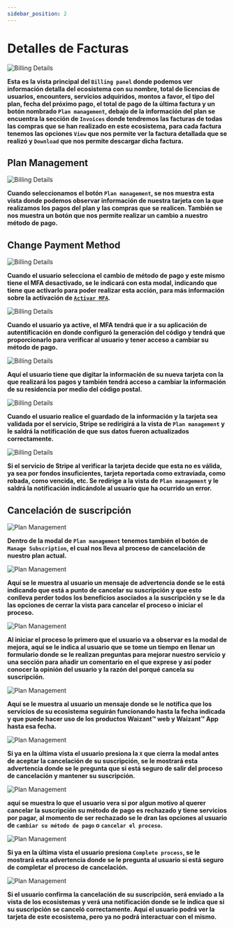 ```yaml
---
sidebar_position: 2
---
```


# Detalles de Facturas

![Billing Details](/img/store-usuario/plan-settings/ecosystem-details/billing_panel.png)

**Esta es la vista principal del `Billing panel` donde podemos ver información detalla del ecosistema con su nombre, total de licencias de usuarios, encounters, servicios adquiridos, montos a favor, el tipo del plan, fecha del próximo pago, el total de pago de la última factura y un botón nombrado `Plan management`, debajo de la información del plan se encuentra la sección de `Invoices` donde tendremos las facturas de todas las compras que se han realizado en este ecosistema, para cada factura tenemos las opciones `View` que nos permite ver la factura detallada que se realizó y `Download` que nos permite descargar dicha factura.**

## Plan Management

![Billing Details](/img/store-usuario/plan-settings/ecosystem-details/plan_management_modal.png)

**Cuando seleccionamos el botón `Plan management`, se nos muestra esta vista donde podemos observar información de nuestra tarjeta con la que realizamos los pagos del plan y las compras que se realicen. También se nos muestra un botón que nos permite realizar un cambio a nuestro método de pago.**

## Change Payment Method

![Billing Details](/img/store-usuario/plan-settings/ecosystem-details/change_pay_method_mfa_disable.png)

**Cuando el usuario selecciona el cambio de método de pago y este mismo tiene el MFA desactivado, se le indicará con esta modal, indicando que tiene que activarlo para poder realizar esta acción, para más información sobre la activación de [`Activar MFA`](/docs/waizant-store/manual-usuario/profile-settings/activate-mfa).**

![Billing Details](/img/store-usuario/plan-settings/ecosystem-details/change_pay_method_code_mfa.png)

**Cuando el usuario ya active, el MFA tendrá que ir a su aplicación de autentificación en donde configuró la generación del código y tendrá que proporcionarlo para verificar al usuario y tener acceso a cambiar su método de pago.**

![Billing Details](/img/store-usuario/plan-settings/ecosystem-details/pay_method_info.png)

**Aquí el usuario tiene que digitar la información de su nueva tarjeta con la que realizará los pagos y también tendrá acceso a cambiar la información de su residencia por medio del código postal.**

![Billing Details](/img/store-usuario/plan-settings/ecosystem-details/pay_method_chage_completed.png)

**Cuando el usuario realice el guardado de la información y la tarjeta sea validada por el servicio, Stripe se redirigirá a la vista de `Plan management` y le saldrá la notificación de que sus datos fueron actualizados correctamente.**

![Billing Details](/img/store-usuario/plan-settings/ecosystem-details/pay_method_chage_error.png)

**Si el servicio de Stripe al verificar la tarjeta decide que esta no es válida, ya sea por fondos insuficientes, tarjeta reportada como extraviada, como robada, como vencida, etc. Se redirige a la vista de `Plan management` y le saldrá la notificación indicándole al usuario que ha ocurrido un error.**

## Cancelación de suscripción

![Plan Management](/img/store-usuario/plan-settings/ecosystem-details/manage_subcription.png)

**Dentro de la modal de `Plan management` tenemos también el botón de `Manage Subscription`, el cual nos lleva al proceso de cancelación de nuestro plan actual.**

![Plan Management](/img/store-usuario/plan-settings/ecosystem-details/manage_subcription_start_process.png)

**Aquí se le muestra al usuario un mensaje de advertencia donde se le está indicando que está a punto de cancelar su suscripción y que esto conlleva perder todos los beneficios asociados a la suscripción y se le da las opciones de cerrar la vista para cancelar el proceso o iniciar el proceso.**

![Plan Management](/img/store-usuario/plan-settings/ecosystem-details/manage_subcription_form.png)

**Al iniciar el proceso lo primero que el usuario va a observar es la modal de mejora, aquí se le indica al usuario que se tome un tiempo en llenar un formulario donde se le realizan preguntas para mejorar nuestro servicio y una sección para añadir un comentario en el que exprese y así poder conocer la opinión del usuario y la razón del porqué cancela su suscripción.**

![Plan Management](/img/store-usuario/plan-settings/ecosystem-details/manage_subcription_completed_process.png)

**Aquí se le muestra al usuario un mensaje donde se le notifica que los servicios de su ecosistema seguirán funcionando hasta la fecha indicada y que puede hacer uso de los productos Waizant™ web y Waizant™ App hasta esa fecha.**

![Plan Management](/img/store-usuario/plan-settings/ecosystem-details/manage_subcription_confirm_modal.png)

**Si ya en la última vista el usuario presiona la `X` que cierra la modal antes de aceptar la cancelación de su suscripción, se le mostrará esta advertencia donde se le pregunta que si está seguro de salir del proceso de cancelación y mantener su suscripción.**

![Plan Management](/img/store-usuario/plan-settings/ecosystem-details/manage_subcription_pay_services_failed.png)

**aquí se muestra lo que el usuario vera si por algun motivo al querer cancelar la suscripción su método de pago es rechazado y tiene servicios por pagar, al momento de ser rechazado se le dran las opciones al usuario de `cambiar su método de pago` o `cancelar el proceso`.**

![Plan Management](/img/store-usuario/plan-settings/ecosystem-details/manage_subcription_pay_services.png)

**Si ya en la última vista el usuario presiona `Complete process`, se le mostrará esta advertencia donde se le pregunta al usuario si está seguro de completar el proceso de cancelación.**

![Plan Management](/img/store-usuario/plan-settings/ecosystem-details/manage_subcription_cancelled.png)

**Si el usuario confirma la cancelación de su suscripción, será enviado a la vista de los ecosistemas y verá una notificación donde se le indica que si su suscripción se canceló correctamente. Aquí el usuario podrá ver la tarjeta de este ecosistema, pero ya no podrá interactuar con el mismo.**
